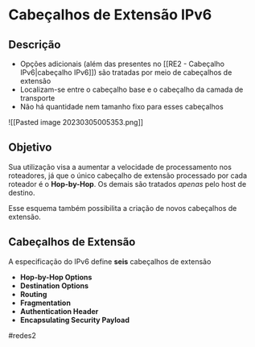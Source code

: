 
# Cabeçalhos de Extensão IPv6

## Descrição

- Opções adicionais (além das presentes no [[RE2 - Cabeçalho IPv6|cabeçalho IPv6]]) são tratadas por meio de cabeçalhos de extensão
- Localizam-se entre o cabeçalho base e o cabeçalho da camada de transporte
- Não há quantidade nem tamanho fixo para esses cabeçalhos

![[Pasted image 20230305005353.png]]

## Objetivo

Sua utilização visa a aumentar a velocidade de processamento nos roteadores, já que o único cabeçalho de extensão processado por cada roteador é o **Hop-by-Hop**. Os demais são tratados *apenas* pelo host de destino. 

Esse esquema também possibilita a criação de novos cabeçalhos de extensão.

## Cabeçalhos de Extensão

A especificação do IPv6 define **seis** cabeçalhos de extensão

- **Hop-by-Hop Options**
- **Destination Options**
- **Routing**
- **Fragmentation**
- **Authentication Header**
- **Encapsulating Security Payload**


#redes2


